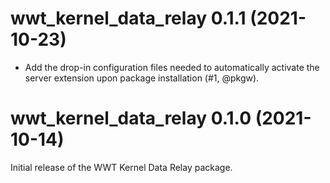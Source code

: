 # wwt_kernel_data_relay 0.1.1 (2021-10-23)

- Add the drop-in configuration files needed to automatically activate the
  server extension upon package installation (#1, @pkgw).


# wwt_kernel_data_relay 0.1.0 (2021-10-14)

Initial release of the WWT Kernel Data Relay package.
